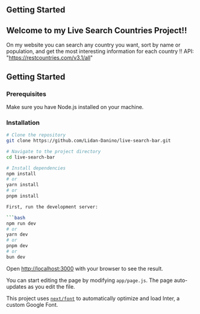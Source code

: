 ## Getting Started

## Welcome to my Live Search Countries Project!!

On my website you can search any country you want, sort by name or population, and get the most interesting information for each country !!
API: "https://restcountries.com/v3.1/all"

## Getting Started

### Prerequisites

Make sure you have Node.js installed on your machine.

### Installation

````bash
# Clone the repository
git clone https://github.com/Lidan-Danino/live-search-bar.git

# Navigate to the project directory
cd live-search-bar

# Install dependencies
npm install
# or
yarn install
# or
pnpm install

First, run the development server:

```bash
npm run dev
# or
yarn dev
# or
pnpm dev
# or
bun dev
````

Open [http://localhost:3000](http://localhost:3000) with your browser to see the result.

You can start editing the page by modifying `app/page.js`. The page auto-updates as you edit the file.

This project uses [`next/font`](https://nextjs.org/docs/basic-features/font-optimization) to automatically optimize and load Inter, a custom Google Font.
